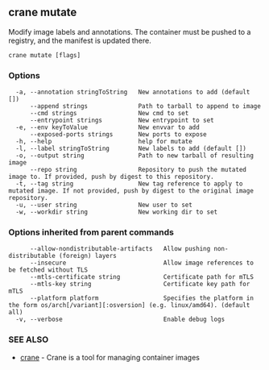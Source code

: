 ## crane mutate

Modify image labels and annotations. The container must be pushed to a registry, and the manifest is updated there.

```
crane mutate [flags]
```

### Options

```
  -a, --annotation stringToString   New annotations to add (default [])
      --append strings              Path to tarball to append to image
      --cmd strings                 New cmd to set
      --entrypoint strings          New entrypoint to set
  -e, --env keyToValue              New envvar to add
      --exposed-ports strings       New ports to expose
  -h, --help                        help for mutate
  -l, --label stringToString        New labels to add (default [])
  -o, --output string               Path to new tarball of resulting image
      --repo string                 Repository to push the mutated image to. If provided, push by digest to this repository.
  -t, --tag string                  New tag reference to apply to mutated image. If not provided, push by digest to the original image repository.
  -u, --user string                 New user to set
  -w, --workdir string              New working dir to set
```

### Options inherited from parent commands

```
      --allow-nondistributable-artifacts   Allow pushing non-distributable (foreign) layers
      --insecure                           Allow image references to be fetched without TLS
      --mtls-certificate string            Certificate path for mTLS
      --mtls-key string                    Certificate key path for mTLS
      --platform platform                  Specifies the platform in the form os/arch[/variant][:osversion] (e.g. linux/amd64). (default all)
  -v, --verbose                            Enable debug logs
```

### SEE ALSO

* [crane](crane.md)	 - Crane is a tool for managing container images

